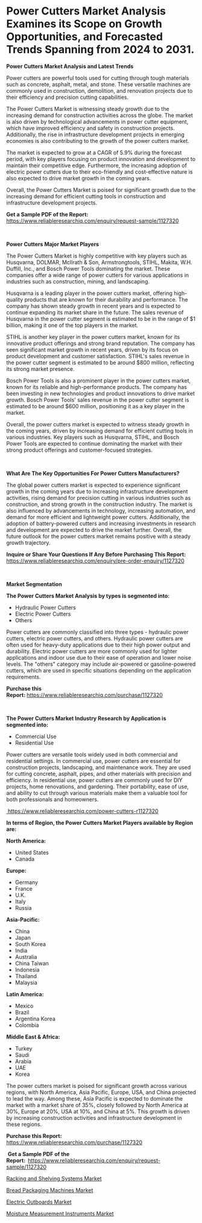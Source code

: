 <p><h1>Power Cutters Market Analysis Examines its Scope on Growth Opportunities, and Forecasted Trends Spanning from 2024 to 2031.</h1></p><p><strong>Power Cutters Market Analysis and Latest Trends</strong></p>
<p><p>Power cutters are powerful tools used for cutting through tough materials such as concrete, asphalt, metal, and stone. These versatile machines are commonly used in construction, demolition, and renovation projects due to their efficiency and precision cutting capabilities.</p><p>The Power Cutters Market is witnessing steady growth due to the increasing demand for construction activities across the globe. The market is also driven by technological advancements in power cutter equipment, which have improved efficiency and safety in construction projects. Additionally, the rise in infrastructure development projects in emerging economies is also contributing to the growth of the power cutters market.</p><p>The market is expected to grow at a CAGR of 5.9% during the forecast period, with key players focusing on product innovation and development to maintain their competitive edge. Furthermore, the increasing adoption of electric power cutters due to their eco-friendly and cost-effective nature is also expected to drive market growth in the coming years.</p><p>Overall, the Power Cutters Market is poised for significant growth due to the increasing demand for efficient cutting tools in construction and infrastructure development projects.</p></p>
<p><strong>Get a Sample PDF of the Report:&nbsp;</strong> <a href="https://www.reliableresearchiq.com/enquiry/request-sample/1127320">https://www.reliableresearchiq.com/enquiry/request-sample/1127320</a></p>
<p>&nbsp;</p>
<p><strong>Power Cutters Major Market Players</strong></p>
<p><p>The Power Cutters Market is highly competitive with key players such as Husqvarna, DOLMAR, McIlrath & Son, Armstrongtools, STIHL, Makita, W.H. Duffill, Inc., and Bosch Power Tools dominating the market. These companies offer a wide range of power cutters for various applications in industries such as construction, mining, and landscaping.</p><p>Husqvarna is a leading player in the power cutters market, offering high-quality products that are known for their durability and performance. The company has shown steady growth in recent years and is expected to continue expanding its market share in the future. The sales revenue of Husqvarna in the power cutter segment is estimated to be in the range of $1 billion, making it one of the top players in the market.</p><p>STIHL is another key player in the power cutters market, known for its innovative product offerings and strong brand reputation. The company has seen significant market growth in recent years, driven by its focus on product development and customer satisfaction. STIHL's sales revenue in the power cutter segment is estimated to be around $800 million, reflecting its strong market presence.</p><p>Bosch Power Tools is also a prominent player in the power cutters market, known for its reliable and high-performance products. The company has been investing in new technologies and product innovations to drive market growth. Bosch Power Tools' sales revenue in the power cutter segment is estimated to be around $600 million, positioning it as a key player in the market.</p><p>Overall, the power cutters market is expected to witness steady growth in the coming years, driven by increasing demand for efficient cutting tools in various industries. Key players such as Husqvarna, STIHL, and Bosch Power Tools are expected to continue dominating the market with their strong product offerings and customer-focused strategies.</p></p>
<p>&nbsp;</p>
<p><strong>What Are The Key Opportunities For Power Cutters Manufacturers?</strong></p>
<p><p>The global power cutters market is expected to experience significant growth in the coming years due to increasing infrastructure development activities, rising demand for precision cutting in various industries such as construction, and strong growth in the construction industry. The market is also influenced by advancements in technology, increasing automation, and demand for more efficient and lightweight power cutters. Additionally, the adoption of battery-powered cutters and increasing investments in research and development are expected to drive the market further. Overall, the future outlook for the power cutters market remains positive with a steady growth trajectory.</p></p>
<p><strong>Inquire or Share Your Questions If Any Before Purchasing This Report:</strong> <a href="https://www.reliableresearchiq.com/enquiry/pre-order-enquiry/1127320">https://www.reliableresearchiq.com/enquiry/pre-order-enquiry/1127320</a></p>
<p>&nbsp;</p>
<p><strong>Market Segmentation</strong></p>
<p><strong>The Power Cutters Market Analysis by types is segmented into:</strong></p>
<p><ul><li>Hydraulic Power Cutters</li><li>Electric Power Cutters</li><li>Others</li></ul></p>
<p><p>Power cutters are commonly classified into three types - hydraulic power cutters, electric power cutters, and others. Hydraulic power cutters are often used for heavy-duty applications due to their high power output and durability. Electric power cutters are more commonly used for lighter applications and indoor use due to their ease of operation and lower noise levels. The "others" category may include air-powered or gasoline-powered cutters, which are used in specific situations depending on the application requirements.</p></p>
<p><strong>Purchase this Report:&nbsp;</strong><a href="https://www.reliableresearchiq.com/purchase/1127320">https://www.reliableresearchiq.com/purchase/1127320</a></p>
<p>&nbsp;</p>
<p><strong>The Power Cutters Market Industry Research by Application is segmented into:</strong></p>
<p><ul><li>Commercial Use</li><li>Residential Use</li></ul></p>
<p><p>Power cutters are versatile tools widely used in both commercial and residential settings. In commercial use, power cutters are essential for construction projects, landscaping, and maintenance work. They are used for cutting concrete, asphalt, pipes, and other materials with precision and efficiency. In residential use, power cutters are commonly used for DIY projects, home renovations, and gardening. Their portability, ease of use, and ability to cut through various materials make them a valuable tool for both professionals and homeowners.</p></p>
<p><a href="https://www.reliableresearchiq.com/power-cutters-r1127320">&nbsp;https://www.reliableresearchiq.com/power-cutters-r1127320</a></p>
<p><strong>In terms of Region, the Power Cutters Market Players available by Region are:</strong></p>
<p>
    <p> <strong> North America: </strong>
        <ul>
            <li>United States</li>
            <li>Canada</li>
        </ul>
        </p> 
    <p> <strong> Europe: </strong>
        <ul>
            <li>Germany</li>
            <li>France</li>
            <li>U.K.</li>
            <li>Italy</li>
            <li>Russia</li>
        </ul>
        </p> 
    <p> <strong> Asia-Pacific: </strong>
        <ul>
            <li>China</li>
            <li>Japan</li>
            <li>South Korea</li>
            <li>India</li>
            <li>Australia</li>
            <li>China Taiwan</li>
            <li>Indonesia</li>
            <li>Thailand</li>
            <li>Malaysia</li>
        </ul>
        </p> 
    <p> <strong> Latin America: </strong>
        <ul>
            <li>Mexico</li>
            <li>Brazil</li>
            <li>Argentina Korea</li>
            <li>Colombia</li>
        </ul>
        </p> 
    <p> <strong> Middle East & Africa: </strong>
        <ul>
            <li>Turkey</li>
            <li>Saudi</li>
            <li>Arabia</li>
            <li>UAE</li>
            <li>Korea</li>
        </ul>
    </p>
    </p>
<p><p>The power cutters market is poised for significant growth across various regions, with North America, Asia Pacific, Europe, USA, and China projected to lead the way. Among these, Asia Pacific is expected to dominate the market with a market share of 35%, closely followed by North America at 30%, Europe at 20%, USA at 10%, and China at 5%. This growth is driven by increasing construction activities and infrastructure development in these regions.</p></p>
<p><strong>Purchase this Report: </strong><a href="https://www.reliableresearchiq.com/purchase/1127320">https://www.reliableresearchiq.com/purchase/1127320</a></p>
<p>&nbsp;<strong>Get a Sample PDF of the Report:&nbsp;&nbsp;</strong><a href="https://www.reliableresearchiq.com/enquiry/request-sample/1127320">https://www.reliableresearchiq.com/enquiry/request-sample/1127320</a></p>
<p><strong></strong></p>
<p><p><a href="https://github.com/hrhzhypq19/Market-Research-Report-List-1/blob/main/racking-and-shelving-systems-market.md">Racking and Shelving Systems Market</a></p><p><a href="https://github.com/arabintang013/Market-Research-Report-List-1/blob/main/bread-packaging-machines-market.md">Bread Packaging Machines Market</a></p><p><a href="https://github.com/kishanagarner91/Market-Research-Report-List-1/blob/main/electric-outboards-market.md">Electric Outboards Market</a></p><p><a href="https://github.com/FredaSauer/Market-Research-Report-List-1/blob/main/moisture-measurement-instruments-market.md">Moisture Measurement Instruments Market</a></p></p>